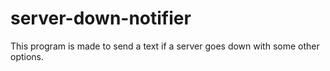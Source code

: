 # server-down-notifier
This program is made to send a text if a server goes down with some other options.
